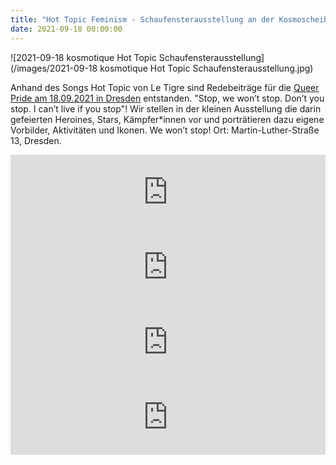 ```yaml
---
title: "Hot Topic Feminism - Schaufensterausstellung an der Kosmoscheibe vom 18. - 24. September 2021 anlässlich der Queer PRIDE in Dresden"
date: 2021-09-18 00:00:00
---
```


![2021-09-18 kosmotique Hot Topic Schaufensterausstellung](/images/2021-09-18 kosmotique Hot Topic Schaufensterausstellung.jpg)

Anhand des Songs Hot Topic von Le Tigre sind Redebeiträge für die [Queer Pride am 18.09.2021 in Dresden](https://www.queerpridedd.org/) entstanden. "Stop, we won’t stop. Don’t you stop. I can’t live if you stop"!
Wir stellen in der kleinen Ausstellung die darin gefeierten Heroines, Stars, Kämpfer\*innen vor und porträtieren dazu eigene Vorbilder, Aktivitäten und Ikonen. We won’t stop!
Ort: Martin-Luther-Straße 13, Dresden.

<iframe width="100%" height="120" src="https://www.mixcloud.com/widget/iframe/?hide_cover=1&light=1&feed=%2Fkosmotique%2Fhot-topic-ikonen-teil-1-deutsch-redebeitrag-zur-queer-pride-dresden-18092021%2F" frameborder="0" ></iframe>

<iframe width="100%" height="120" src="https://www.mixcloud.com/widget/iframe/?hide_cover=1&light=1&feed=%2Fkosmotique%2Fkosmotique-hot-topic-ikonen-teil-2-deutsch-redebeitrag-zur-queer-pride-dresden-18092021%2F" frameborder="0" ></iframe>

<iframe width="100%" height="120" src="https://www.mixcloud.com/widget/iframe/?hide_cover=1&light=1&feed=%2Fkosmotique%2Fkosmotique-hot-topic-ikonen-teil-3-deutsch-redebeitrag-zur-queer-pride-dresden-18092021%2F" frameborder="0" ></iframe>

<iframe width="100%" height="120" src="https://www.mixcloud.com/widget/iframe/?hide_cover=1&light=1&feed=%2Fkosmotique%2Fkosmotique-leslie-feinberg-deutsch-redebeitrag-zur-queer-pride-dresden-18092021%2F" frameborder="0" ></iframe>
